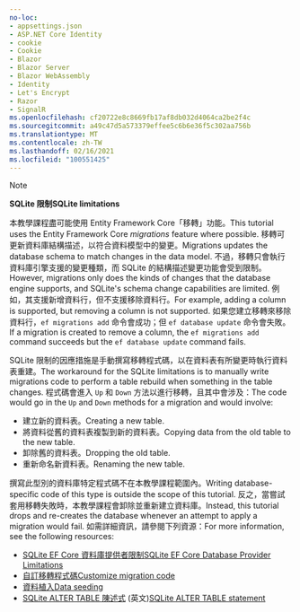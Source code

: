 ```yaml
---
no-loc:
- appsettings.json
- ASP.NET Core Identity
- cookie
- Cookie
- Blazor
- Blazor Server
- Blazor WebAssembly
- Identity
- Let's Encrypt
- Razor
- SignalR
ms.openlocfilehash: cf20722e8c8669fb17af8db032d4064ca2be2f4c
ms.sourcegitcommit: a49c47d5a573379effee5c6b6e36f5c302aa756b
ms.translationtype: MT
ms.contentlocale: zh-TW
ms.lasthandoff: 02/16/2021
ms.locfileid: "100551425"
---
```

> [!NOTE]
> 
> <span data-ttu-id="664b6-101">**SQLite 限制**</span><span class="sxs-lookup"><span data-stu-id="664b6-101">**SQLite limitations**</span></span>
>
> <span data-ttu-id="664b6-102">本教學課程盡可能使用 Entity Framework Core「移轉」功能。</span><span class="sxs-lookup"><span data-stu-id="664b6-102">This tutorial uses the Entity Framework Core *migrations* feature where possible.</span></span> <span data-ttu-id="664b6-103">移轉可更新資料庫結構描述，以符合資料模型中的變更。</span><span class="sxs-lookup"><span data-stu-id="664b6-103">Migrations updates the database schema to match changes in the data model.</span></span> <span data-ttu-id="664b6-104">不過，移轉只會執行資料庫引擎支援的變更種類，而 SQLite 的結構描述變更功能會受到限制。</span><span class="sxs-lookup"><span data-stu-id="664b6-104">However, migrations only does the kinds of changes that the database engine supports, and SQLite's schema change capabilities are limited.</span></span> <span data-ttu-id="664b6-105">例如，其支援新增資料行，但不支援移除資料行。</span><span class="sxs-lookup"><span data-stu-id="664b6-105">For example, adding a column is supported, but removing a column is not supported.</span></span> <span data-ttu-id="664b6-106">如果您建立移轉來移除資料行，`ef migrations add` 命令會成功；但 `ef database update` 命令會失敗。</span><span class="sxs-lookup"><span data-stu-id="664b6-106">If a migration is created to remove a column, the `ef migrations add` command succeeds but the `ef database update` command fails.</span></span> 
>
> <span data-ttu-id="664b6-107">SQLite 限制的因應措施是手動撰寫移轉程式碼，以在資料表有所變更時執行資料表重建。</span><span class="sxs-lookup"><span data-stu-id="664b6-107">The workaround for the SQLite limitations is to manually write migrations code to perform a table rebuild when something in the table changes.</span></span> <span data-ttu-id="664b6-108">程式碼會進入 `Up` 和 `Down` 方法以進行移轉，且其中會涉及：</span><span class="sxs-lookup"><span data-stu-id="664b6-108">The code would go in the `Up` and `Down` methods for a migration and would involve:</span></span>
>
> * <span data-ttu-id="664b6-109">建立新的資料表。</span><span class="sxs-lookup"><span data-stu-id="664b6-109">Creating a new table.</span></span>
> * <span data-ttu-id="664b6-110">將資料從舊的資料表複製到新的資料表。</span><span class="sxs-lookup"><span data-stu-id="664b6-110">Copying data from the old table to the new table.</span></span>
> * <span data-ttu-id="664b6-111">卸除舊的資料表。</span><span class="sxs-lookup"><span data-stu-id="664b6-111">Dropping the old table.</span></span>
> * <span data-ttu-id="664b6-112">重新命名新資料表。</span><span class="sxs-lookup"><span data-stu-id="664b6-112">Renaming the new table.</span></span>
>
> <span data-ttu-id="664b6-113">撰寫此型別的資料庫特定程式碼不在本教學課程範圍內。</span><span class="sxs-lookup"><span data-stu-id="664b6-113">Writing database-specific code of this type is outside the scope of this tutorial.</span></span> <span data-ttu-id="664b6-114">反之，當嘗試套用移轉失敗時，本教學課程會卸除並重新建立資料庫。</span><span class="sxs-lookup"><span data-stu-id="664b6-114">Instead, this tutorial drops and re-creates the database whenever an attempt to apply a migration would fail.</span></span> <span data-ttu-id="664b6-115">如需詳細資訊，請參閱下列資源：</span><span class="sxs-lookup"><span data-stu-id="664b6-115">For more information, see the following resources:</span></span>
>
> * [<span data-ttu-id="664b6-116">SQLite EF Core 資料庫提供者限制</span><span class="sxs-lookup"><span data-stu-id="664b6-116">SQLite EF Core Database Provider Limitations</span></span>](/ef/core/providers/sqlite/limitations)
> * [<span data-ttu-id="664b6-117">自訂移轉程式碼</span><span class="sxs-lookup"><span data-stu-id="664b6-117">Customize migration code</span></span>](/ef/core/managing-schemas/migrations/#customize-migration-code)
> * [<span data-ttu-id="664b6-118">資料植入</span><span class="sxs-lookup"><span data-stu-id="664b6-118">Data seeding</span></span>](/ef/core/modeling/data-seeding)
> * <span data-ttu-id="664b6-119">[SQLite ALTER TABLE 陳述式](https://sqlite.org/lang_altertable.html) \(英文\)</span><span class="sxs-lookup"><span data-stu-id="664b6-119">[SQLite ALTER TABLE statement](https://sqlite.org/lang_altertable.html)</span></span>